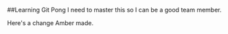 ##Learning Git Pong
I need to master this so I can be a good team member.

Here's a change Amber made.
